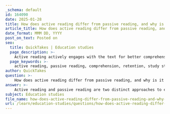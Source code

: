 ```yaml
---
_schema: default
id: 164090
date: 2025-01-28
title: How does active reading differ from passive reading, and why is it important?
article_title: How does active reading differ from passive reading, and why is it important?
date_format: MMM DD, YYYY
post_on_text: Posted on
seo:
  title: QuickTakes | Education studies
  page_description: >-
    Active reading actively engages with the text for better comprehension and retention, while passive reading is superficial. Understanding the importance of these approaches enhances study skills, critical thinking, and academic performance.
  page_keywords: >-
    active reading, passive reading, comprehension, retention, study strategies, annotation, summarization, questioning, critical thinking, academic success
author: QuickTakes
question: >-
    How does active reading differ from passive reading, and why is it important?
answer: >-
    Active reading and passive reading are two distinct approaches to engaging with text, each with its own implications for comprehension and retention.\n\n### Active Reading\nActive reading involves engaging with the text in a way that promotes deeper understanding and retention. This can include strategies such as:\n\n- **Annotating**: Making notes in the margins, highlighting key points, and asking questions about the material.\n- **Summarizing**: Writing summaries of sections or chapters, which has been shown to improve retention rates by 20-25%. This active engagement transforms a student's ability to recall information during exams.\n- **Questioning**: Actively questioning the material, which encourages critical thinking and helps to clarify understanding.\n- **Connecting**: Relating the material to prior knowledge or other texts, which enhances comprehension and retention.\n\n### Passive Reading\nIn contrast, passive reading is a more superficial approach where the reader simply reads the text without engaging with it critically. This might involve:\n\n- **Skimming**: Quickly going through the text without focusing on understanding or retaining the information.\n- **Reading without interaction**: Not taking notes, not asking questions, and not reflecting on the material.\n\n### Importance of Active Reading\nActive reading is crucial for several reasons:\n\n1. **Improved Retention**: As mentioned, active engagement through summarization and questioning significantly boosts retention rates, making it easier to recall information during exams or discussions.\n  \n2. **Enhanced Understanding**: By actively engaging with the material, readers can better understand complex concepts and themes, which is particularly important in academic settings.\n\n3. **Preparation for Research**: Active reading helps in identifying main themes and scope, which is essential for integrating information from multiple sources for projects or papers.\n\n4. **Development of Critical Thinking**: Engaging with the text actively fosters critical thinking skills, allowing students to analyze and evaluate information rather than just absorb it.\n\nIn summary, active reading is a more effective approach than passive reading, as it promotes deeper engagement with the material, leading to better retention, understanding, and critical thinking skills. This is particularly important in academic contexts where comprehension and the ability to synthesize information are key to success.
subject: Education studies
file_name: how-does-active-reading-differ-from-passive-reading-and-why-is-it-important.md
url: /learn/education-studies/questions/how-does-active-reading-differ-from-passive-reading-and-why-is-it-important
---
```


&nbsp;